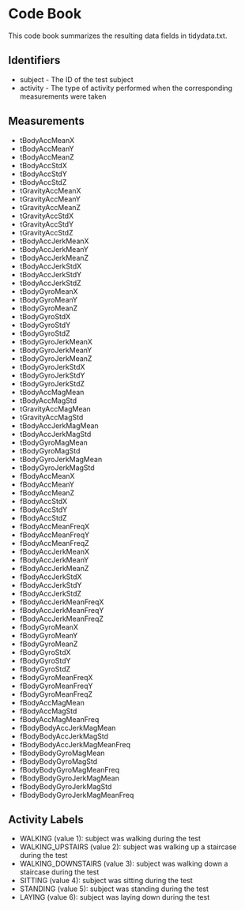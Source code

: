 # Code Book

This code book summarizes the resulting data fields in tidydata.txt.

## Identifiers
* subject - The ID of the test subject
* activity - The type of activity performed when the corresponding measurements were taken

## Measurements

* tBodyAccMeanX
* tBodyAccMeanY
* tBodyAccMeanZ
* tBodyAccStdX
* tBodyAccStdY
* tBodyAccStdZ
* tGravityAccMeanX
* tGravityAccMeanY
* tGravityAccMeanZ
* tGravityAccStdX
* tGravityAccStdY
* tGravityAccStdZ
* tBodyAccJerkMeanX
* tBodyAccJerkMeanY
* tBodyAccJerkMeanZ
* tBodyAccJerkStdX
* tBodyAccJerkStdY
* tBodyAccJerkStdZ
* tBodyGyroMeanX
* tBodyGyroMeanY
* tBodyGyroMeanZ
* tBodyGyroStdX
* tBodyGyroStdY
* tBodyGyroStdZ
* tBodyGyroJerkMeanX
* tBodyGyroJerkMeanY
* tBodyGyroJerkMeanZ
* tBodyGyroJerkStdX
* tBodyGyroJerkStdY
* tBodyGyroJerkStdZ
* tBodyAccMagMean
* tBodyAccMagStd
* tGravityAccMagMean
* tGravityAccMagStd
* tBodyAccJerkMagMean
* tBodyAccJerkMagStd
* tBodyGyroMagMean
* tBodyGyroMagStd
* tBodyGyroJerkMagMean
* tBodyGyroJerkMagStd
* fBodyAccMeanX
* fBodyAccMeanY
* fBodyAccMeanZ
* fBodyAccStdX
* fBodyAccStdY
* fBodyAccStdZ
* fBodyAccMeanFreqX
* fBodyAccMeanFreqY
* fBodyAccMeanFreqZ
* fBodyAccJerkMeanX
* fBodyAccJerkMeanY
* fBodyAccJerkMeanZ
* fBodyAccJerkStdX
* fBodyAccJerkStdY
* fBodyAccJerkStdZ
* fBodyAccJerkMeanFreqX
* fBodyAccJerkMeanFreqY
* fBodyAccJerkMeanFreqZ
* fBodyGyroMeanX
* fBodyGyroMeanY
* fBodyGyroMeanZ
* fBodyGyroStdX
* fBodyGyroStdY
* fBodyGyroStdZ
* fBodyGyroMeanFreqX
* fBodyGyroMeanFreqY
* fBodyGyroMeanFreqZ
* fBodyAccMagMean
* fBodyAccMagStd
* fBodyAccMagMeanFreq
* fBodyBodyAccJerkMagMean
* fBodyBodyAccJerkMagStd
* fBodyBodyAccJerkMagMeanFreq
* fBodyBodyGyroMagMean
* fBodyBodyGyroMagStd
* fBodyBodyGyroMagMeanFreq
* fBodyBodyGyroJerkMagMean
* fBodyBodyGyroJerkMagStd
* fBodyBodyGyroJerkMagMeanFreq

## Activity Labels

* WALKING (value 1): subject was walking during the test
* WALKING_UPSTAIRS (value 2): subject was walking up a staircase during the test
* WALKING_DOWNSTAIRS (value 3): subject was walking down a staircase during the test
* SITTING (value 4): subject was sitting during the test
* STANDING (value 5): subject was standing during the test
* LAYING (value 6): subject was laying down during the test